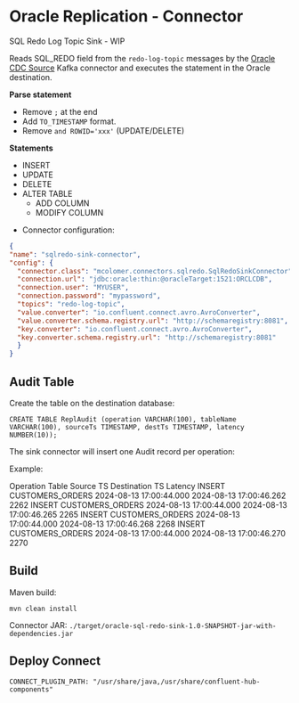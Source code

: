 # Oracle Replication - Connector

 SQL Redo Log Topic Sink - WIP

Reads SQL_REDO field from the `redo-log-topic` messages by the [Oracle CDC Source](https://docs.confluent.io/kafka-connectors/oracle-cdc/current/overview.html) Kafka connector and executes the statement in the Oracle destination. 

**Parse statement**
  
- Remove `;` at the end
- Add `TO_TIMESTAMP` format.
- Remove `and ROWID='xxx'` (UPDATE/DELETE)

**Statements**

- INSERT 
- UPDATE 
- DELETE
- ALTER TABLE 
  - ADD COLUMN
  - MODIFY COLUMN

* Connector configuration:

```json
{
"name": "sqlredo-sink-connector",
"config": {
  "connector.class": "mcolomer.connectors.sqlredo.SqlRedoSinkConnector",
  "connection.url": "jdbc:oracle:thin:@oracleTarget:1521:ORCLCDB",
  "connection.user": "MYUSER",
  "connection.password": "mypassword",
  "topics": "redo-log-topic",
  "value.converter": "io.confluent.connect.avro.AvroConverter",
  "value.converter.schema.registry.url": "http://schemaregistry:8081",
  "key.converter": "io.confluent.connect.avro.AvroConverter",
  "key.converter.schema.registry.url": "http://schemaregistry:8081"
  }
}
```

## Audit Table

Create the table on the destination database: 

`CREATE TABLE ReplAudit (operation VARCHAR(100), tableName VARCHAR(100), sourceTs TIMESTAMP, destTs TIMESTAMP, latency NUMBER(10));`

The sink connector will insert one Audit record per operation:

Example:

Operation Table             Source TS               Destination TS          Latency
INSERT	CUSTOMERS_ORDERS	2024-08-13 17:00:44.000	2024-08-13 17:00:46.262	2262
INSERT	CUSTOMERS_ORDERS	2024-08-13 17:00:44.000	2024-08-13 17:00:46.265	2265
INSERT	CUSTOMERS_ORDERS	2024-08-13 17:00:44.000	2024-08-13 17:00:46.268	2268
INSERT	CUSTOMERS_ORDERS	2024-08-13 17:00:44.000	2024-08-13 17:00:46.270	2270


## Build

Maven build:
 
`mvn clean install` 

Connector JAR: 
`./target/oracle-sql-redo-sink-1.0-SNAPSHOT-jar-with-dependencies.jar`

## Deploy Connect

`CONNECT_PLUGIN_PATH: "/usr/share/java,/usr/share/confluent-hub-components"`
 

